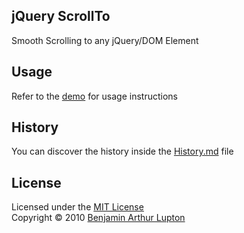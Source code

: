 ## jQuery ScrollTo

Smooth Scrolling to any jQuery/DOM Element


## Usage

Refer to the [demo](http://balupton.github.com/jquery-scrollto/demo/) for usage instructions


## History

You can discover the history inside the [History.md](https://github.com/balupton/jquery-scrollto/blob/master/History.md#files) file


## License

Licensed under the [MIT License](http://creativecommons.org/licenses/MIT/)
<br/>Copyright &copy; 2010 [Benjamin Arthur Lupton](http://balupton.com)